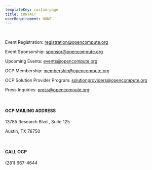 ```yaml
---
templateKey: custom-page
title: CONTACT
userRequirement: NONE
---
```

<br>

Event Registration: <a href = "mailto: registration@opencompute.org">registration@opencompute.org</a>

Event Sponsorship: <a href = "mailto: sponsor@opencompute.org">sponsor@opencompute.org</a>

Upcoming Events: <a href = "mailto: events@opencompute.org">events@opencompute.org</a>

OCP Membership: <a href = "mailto: membership@opencompute.org">membership@opencompute.org</a>

OCP Solution Provider Program: <a href = "mailto: solutionproviders@opencompute.org">solutionproviders@opencompute.org</a>

Press Inquiries: <a href = "mailto: press@opencompute.org">press@opencompute.org</a>

<br>

#### **OCP MAILING ADDRESS**

13785 Research Blvd., Suite 125

Austin, TX 78750

<br>

#### CALL OCP

(281) 667-4644